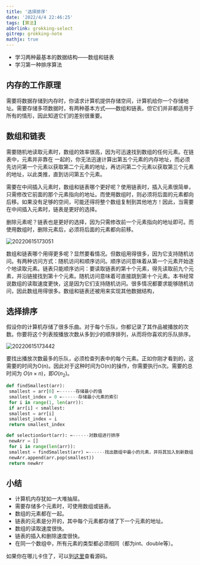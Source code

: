 ```yaml
---
title: '选择排序'
date: '2022/4/4 22:46:25'
tags: [算法]
abbrlink: grokking-select
gitrep: grokking-note
mathjx: true
---
```

- 学习两种最基本的数据结构——数组和链表
- 学习第一种排序算法

<!--more-->

## 内存的工作原理

需要将数据存储到内存时，你请求计算机提供存储空间，计算机给你一个存储地址。需要存储多项数据时，有两种基本方式——数组和链表。但它们并非都适用于所有的情形，因此知道它们的差别很重要。

## 数组和链表

需要随机地读取元素时，数组的效率很高，因为可迅速找到数组的任何元素。在链表中，元素并非靠在
一起的，你无法迅速计算出第五个元素的内存地址，而必须先访问第一个元素以获取第二个元素的地址，再访问第二个元素以获取第三个元素的地址，以此类推，直到访问第五个元素。

需要在中间插入元素时，数组和链表哪个更好呢？使用链表时，插入元素很简单，只需修改它前面的那个元素指向的地址。而使用数组时，则必须将后面的元素都向后移。如果没有足够的空间，可能还得将整个数组复制到其他地方！因此，当需要在中间插入元素时，链表是更好的选择。

删除元素呢？链表也是更好的选择，因为只需修改前一个元素指向的地址即可。而使用数组时，删除元素后，必须将后面的元素都向前移。

![20220615173051](https://pic.ours1984.top/img/20220615173051.png!shuiyin)

数组和链表哪个用得更多呢？显然要看情况。但数组用得很多，因为它支持随机访问。有两种访问方式：随机访问和顺序访问。顺序访问意味着从第一个元素开始逐个地读取元素。链表只能顺序访问：要读取链表的第十个元素，得先读取前九个元素，并沿链接找到第十个元素。随机访问意味着可直接跳到第十个元素。本书经常说数组的读取速度更快，这是因为它们支持随机访问。很多情况都要求能够随机访问，因此数组用得很多。数组和链表还被用来实现其他数据结构，

## 选择排序

假设你的计算机存储了很多乐曲。对于每个乐队，你都记录了其作品被播放的次数。你要将这个列表按播放次数从多到少的顺序排列，从而将你喜欢的乐队排序。

![20220615173442](https://pic.ours1984.top/img/20220615173442.png!shuiyin)

要找出播放次数最多的乐队，必须检查列表中的每个元素。正如你刚才看到的，这需要的时间为O(n)。因此对于这种时间为O(n)的操作，你需要执行n次。需要的总时间为 $O(n × n)$，即$O(n_2)$。

```python
def findSmallest(arr):
 smallest = arr[0] ←------存储最小的值
 smallest_index = 0 ←------存储最小元素的索引
 for i in range(1, len(arr)):
 if arr[i] < smallest:
 smallest = arr[i]
 smallest_index = i
 return smallest_index

def selectionSort(arr): ←------对数组进行排序
 newArr = []
 for i in range(len(arr)):
 smallest = findSmallest(arr) ←------找出数组中最小的元素，并将其加入到新数组中
 newArr.append(arr.pop(smallest))
 return newArr
```

## 小结

- 计算机内存犹如一大堆抽屉。
- 需要存储多个元素时，可使用数组或链表。
- 数组的元素都在一起。
- 链表的元素是分开的，其中每个元素都存储了下一个元素的地址。
- 数组的读取速度很快。
- 链表的插入和删除速度很快。
- 在同一个数组中，所有元素的类型都必须相同（都为int、double等）。

如果你在哪儿卡住了，可以到[这里](https://github.com/xiaoqide/note-code/blob/main/grokking-note/sort.cpp)查看源码。
